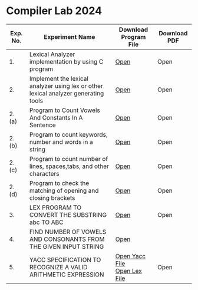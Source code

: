 # Compiler Lab 2024


| Exp. No. | Experiment Name | Download Program File | Download PDF |
| --- | --- | --- | --- |
| 1. | Lexical Analyzer implementation by using C program | [Open](https://github.com/blackpeps/compilerlab2024/blob/main/Code/EXP01/exp01_v2.c) | Open |
| 2. | Implement the lexical analyzer using lex or other lexical analyzer generating tools | [Open](https://github.com/blackpeps/compilerlab2024/blob/main/Code/EXP02/exp_02.l) | Open |
| 2. (a) | Program to Count Vowels And Constants In A Sentence | [Open](https://github.com/blackpeps/compilerlab2024/blob/main/Code/EXP02/exp02a.l) | Open |
| 2. (b) | Program to count keywords, number and words in a string | [Open](https://github.com/blackpeps/compilerlab2024/blob/main/Code/EXP02/exp02b.l) | Open |
| 2. (c) | Program to count number of lines, spaces,tabs, and other characters | [Open](https://github.com/blackpeps/compilerlab2024/blob/main/Code/EXP02/exp02c.l) | Open |
| 2. (d) | Program to check the matching of opening and closing brackets | [Open](https://github.com/blackpeps/compilerlab2024/blob/main/Code/EXP02/exp02d.l) | Open |
| 3. | LEX PROGRAM TO CONVERT THE SUBSTRING abc TO ABC | [Open](https://github.com/blackpeps/compilerlab2024/blob/main/Code/EXP03/exp03.l) | Open |
| 4. | FIND NUMBER OF VOWELS AND CONSONANTS FROM THE GIVEN INPUT STRING | [Open](https://github.com/blackpeps/compilerlab2024/blob/main/Code/EXP04/exo04.l)
| 5. | YACC SPECIFICATION TO RECOGNIZE A VALID ARITHMETIC EXPRESSION | [Open Yacc File](https://github.com/blackpeps/compilerlab2024/blob/main/Code/EXP05/exp05.y) <br /> [Open Lex File](https://github.com/blackpeps/compilerlab2024/blob/main/Code/EXP05/exp05.l) | Open |
